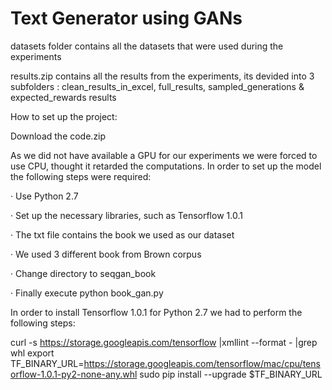 # Text Generator using GANs

datasets folder contains all the datasets that were used during the experiments

results.zip contains all the results from the experiments, its devided into 3 subfolders : clean_results_in_excel, full_results, sampled_generations & expected_rewards results

How to set up the project:

Download the code.zip

As we did not have available a GPU for our experiments we were forced to use CPU, thought it retarded the computations. In order to set up the model the following steps were required:

·         Use Python 2.7

·         Set up the necessary libraries, such as Tensorflow 1.0.1

·         The txt file contains the book we used as our dataset

·         We used 3 different book from Brown corpus

·         Change directory to seqgan_book

·         Finally execute python book_gan.py

In order to install Tensorflow 1.0.1 for Python 2.7 we had to perform the following steps:

curl -s https://storage.googleapis.com/tensorflow |xmllint --format - |grep whl
export TF_BINARY_URL=https://storage.googleapis.com/tensorflow/mac/cpu/tensorflow-1.0.1-py2-none-any.whl
sudo pip install --upgrade $TF_BINARY_URL


